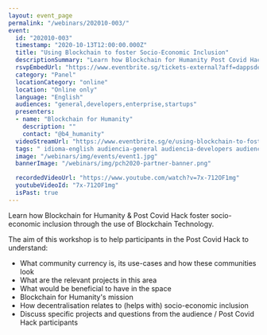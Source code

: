 ```yaml
---
layout: event_page
permalink: "/webinars/202010-003/"
event:
  id: "202010-003"
  timestamp: "2020-10-13T12:00:00.000Z"
  title: "Using Blockchain to foster Socio-Economic Inclusion"
  descriptionSummary: "Learn how Blockchain for Humanity Post Covid Hack foster socio-economic inclusion through the use of Blockchain Technology. The aim of this…"
  rsvpEmbedUrl: "https://www.eventbrite.sg/tickets-external?aff=dappsdev&eid=122359848601"
  category: "Panel"
  locationCategory: "online"
  location: "Online only"
  language: "English"
  audiences: "general,developers,enterprise,startups"
  presenters:
  - name: "Blockchain for Humanity"
    description: ""
    contact: "@b4_humanity"
  videoStreamUrl: "https://www.eventbrite.sg/e/using-blockchain-to-foster-socio-economic-inclusion-panel-discussion-tickets-122359848601"
  tags: " idioma-english audiencia-general audiencia-developers audiencia-enterprise audiencia-startups"
  image: "/webinars/img/events/event1.jpg"
  bannerImage: "/webinars/img/pch2020-partner-banner.png"

  recordedVideoUrl: "https://www.youtube.com/watch?v=7x-712OF1mg"
  youtubeVideoId: "7x-712OF1mg"
  isPast: true
---
```



Learn how Blockchain for Humanity & Post Covid Hack foster socio-economic inclusion through the use of Blockchain Technology.

The aim of this workshop is to help participants in the Post Covid Hack to understand:

- What community currency is, its use-cases and how these communities look
- What are the relevant projects in this area
- What would be beneficial to have in the space
- Blockchain for Humanity's mission
- How decentralisation relates to (helps with) socio-economic inclusion
- Discuss specific projects and questions from the audience / Post Covid Hack participants

